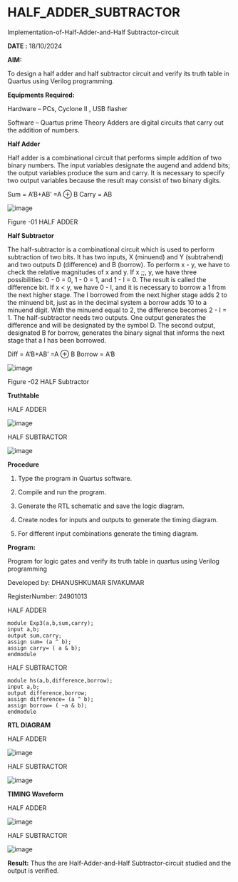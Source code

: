 # HALF_ADDER_SUBTRACTOR

Implementation-of-Half-Adder-and-Half Subtractor-circuit

**DATE :** 18/10/2024

**AIM:**

To design a half adder and half subtractor circuit and verify its truth table in Quartus using Verilog programming.

**Equipments Required:**

Hardware – PCs, Cyclone II , USB flasher 

Software – Quartus prime Theory Adders are digital circuits that carry out the addition of numbers.

**Half Adder**

Half adder is a combinational circuit that performs simple addition of two binary numbers. The input variables designate the augend and addend bits; the output variables produce the sum and carry. It is necessary to specify two output variables because the result may consist of two binary digits.

Sum = A’B+AB’ =A ⊕ B Carry = AB

![image](https://github.com/naavaneetha/HALF_ADDER_SUBTRACTOR/assets/154305477/bd4a0b2c-cdbc-4184-ab08-81578f121e1f)

Figure -01 HALF ADDER

**Half Subtractor**

The half-subtractor is a combinational circuit which is used to perform subtraction of two bits. It has two inputs, X (minuend) and Y (subtrahend) and two outputs D (difference) and B (borrow). To perform x - y, we have to check the relative magnitudes of x and y. If x ;;, y, we have three possibilities: 0 - 0 = 0, 1 - 0 = 1, and 1 - I = 0. The result is called the difference bit. If x < y, we have 0 - I, and it is necessary to borrow a 1 from the next higher stage. The I borrowed from the next higher stage adds 2 to the minuend bit, just as in the decimal system a borrow adds 10 to a minuend digit. With the minuend equal to 2, the difference becomes 2 - I = 1. The half-subtractor needs two outputs. One output generates the difference and will be designated by the symbol D. The second output, designated B for borrow, generates the binary signal that informs the next stage that a I has been borrowed. 

Diff = A’B+AB’ =A ⊕ B
Borrow = A’B

 ![image](https://github.com/naavaneetha/HALF_ADDER_SUBTRACTOR/assets/154305477/d76b099c-513f-4e7c-843a-e2fd028a531a)

Figure -02 HALF Subtractor


**Truthtable**

HALF ADDER

![image](https://github.com/user-attachments/assets/0662c809-7dcd-46d7-a9a2-0331c4b81a32)


HALF SUBTRACTOR

![image](https://github.com/user-attachments/assets/e3c9fc0e-7a69-4b5f-973c-b78fc4fc9a39)


**Procedure**

1.	Type the program in Quartus software.

2.	Compile and run the program.

3.	Generate the RTL schematic and save the logic diagram.

4.	Create nodes for inputs and outputs to generate the timing diagram.

5.	For different input combinations generate the timing diagram.


**Program:**

Program for logic gates and verify its truth table in quartus using Verilog programming

Developed by: DHANUSHKUMAR SIVAKUMAR

RegisterNumber: 24901013

HALF ADDER
```
module Exp3(a,b,sum,carry);
input a,b;
output sum,carry;
assign sum= (a ^ b);
assign carry= ( a & b);
endmodule
```
HALF SUBTRACTOR
```
module hs(a,b,difference,borrow);
input a,b;
output difference,borrow;
assign difference= (a ^ b);
assign borrow= ( ~a & b);
endmodule
```

**RTL DIAGRAM**

HALF ADDER

![image](https://github.com/user-attachments/assets/2737ca84-8438-4b9f-8ab5-a03cbe763b4f)

HALF SUBTRACTOR

![image](https://github.com/user-attachments/assets/8a13b3f5-5ade-49fc-8c96-627eedebbe00)


**TIMING Waveform**

HALF ADDER

![image](https://github.com/user-attachments/assets/4ac547ed-77eb-4f2a-a107-7434bda520fd)

HALF SUBTRACTOR

![image](https://github.com/user-attachments/assets/f6eb546e-4c05-4dca-af27-f793219c8109)



**Result:**
          Thus the are Half-Adder-and-Half Subtractor-circuit studied and the output is verified.

